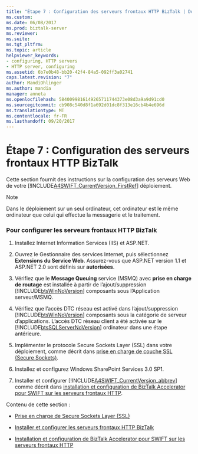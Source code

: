 ```yaml
---
title: "Étape 7 : Configuration des serveurs frontaux HTTP BizTalk | Documents Microsoft"
ms.custom: 
ms.date: 06/08/2017
ms.prod: biztalk-server
ms.reviewer: 
ms.suite: 
ms.tgt_pltfrm: 
ms.topic: article
helpviewer_keywords:
- configuring, HTTP servers
- HTTP server, configuring
ms.assetid: 6b7e0b48-bb20-42f4-84a5-092ff3a02741
caps.latest.revision: "7"
author: MandiOhlinger
ms.author: mandia
manager: anneta
ms.openlocfilehash: 5840099816149265711744373e08d3a9a9d91cd0
ms.sourcegitcommit: cb908c540d8f1a692d01dc8f313e16cb4b4e696d
ms.translationtype: MT
ms.contentlocale: fr-FR
ms.lasthandoff: 09/20/2017
---
```

# <a name="step-7-configuring-the-biztalk-http-front-end-servers"></a>Étape 7 : Configuration des serveurs frontaux HTTP BizTalk
Cette section fournit des instructions sur la configuration des serveurs Web de votre [!INCLUDE[A4SWIFT_CurrentVersion_FirstRef](../../includes/a4swift-currentversion-firstref-md.md)] déploiement.  
  
> [!NOTE]
>  Dans le déploiement sur un seul ordinateur, cet ordinateur est le même ordinateur que celui qui effectue la messagerie et le traitement.  
  
### <a name="to-configure-the-biztalk-http-front-end-servers"></a>Pour configurer les serveurs frontaux HTTP BizTalk  
  
1.  Installez Internet Information Services (IIS) et ASP.NET.  
  
2.  Ouvrez le Gestionnaire des services Internet, puis sélectionnez **Extensions du Service Web**. Assurez-vous que ASP.NET version 1.1 et ASP.NET 2.0 sont définis sur **autorisées**.  
  
3.  Vérifiez que le **Message Queuing** service (MSMQ) avec **prise en charge de routage** est installée à partir de l’ajout/suppression [!INCLUDE[btsWinNoVersion](../../includes/btswinnoversion-md.md)] composants sous l’Application serveur/MSMQ.  
  
4.  Vérifiez que l’accès DTC réseau est activé dans l’ajout/suppression [!INCLUDE[btsWinNoVersion](../../includes/btswinnoversion-md.md)] composants sous la catégorie de serveur d’applications. L’accès DTC réseau client a été activée sur le [!INCLUDE[btsSQLServerNoVersion](../../includes/btssqlservernoversion-md.md)] ordinateur dans une étape antérieure.  
  
5.  Implémenter le protocole Secure Sockets Layer (SSL) dans votre déploiement, comme décrit dans [prise en charge de couche SSL (Secure Sockets)](../../adapters-and-accelerators/accelerator-swift/supporting-secure-sockets-layer-ssl.md).  
  
6.  Installez et configurez Windows SharePoint Services 3.0 SP1.  
  
7.  Installer et configurer [!INCLUDE[A4SWIFT_CurrentVersion_abbrev](../../includes/a4swift-currentversion-abbrev-md.md)] comme décrit dans [installation et configuration de BizTalk Accelerator pour SWIFT sur les serveurs frontaux HTTP](../../adapters-and-accelerators/accelerator-swift/installing-and-configuring-biztalk-server-on-the-http-front-end-servers.md).  
  
 Contenu de cette section :  
  
-   [Prise en charge de Secure Sockets Layer (SSL)](../../adapters-and-accelerators/accelerator-swift/supporting-secure-sockets-layer-ssl.md)  
  
-   [Installer et configurer les serveurs frontaux HTTP BizTalk](../../adapters-and-accelerators/accelerator-swift/installing-and-configuring-biztalk-server-on-the-http-front-end-servers.md)  
  
-   [Installation et configuration de BizTalk Accelerator pour SWIFT sur les serveurs frontaux HTTP](../../adapters-and-accelerators/accelerator-swift/install-and-configure-biztalk-accelerator-for-swift-on-http-front-end-servers.md)